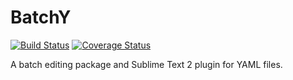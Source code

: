 # BatchY
[![Build Status](https://travis-ci.org/jkloo/BatchY.png?branch=master)](https://travis-ci.org/jkloo/BatchY)
[![Coverage Status](https://coveralls.io/repos/jkloo/BatchY/badge.png)](https://coveralls.io/r/jkloo/BatchY)

A batch editing package and Sublime Text 2 plugin for YAML files.


